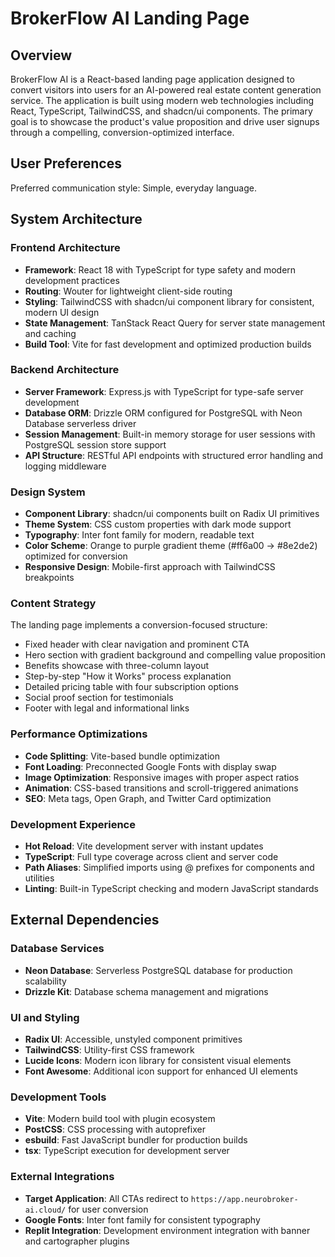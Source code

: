 # BrokerFlow AI Landing Page

## Overview

BrokerFlow AI is a React-based landing page application designed to convert visitors into users for an AI-powered real estate content generation service. The application is built using modern web technologies including React, TypeScript, TailwindCSS, and shadcn/ui components. The primary goal is to showcase the product's value proposition and drive user signups through a compelling, conversion-optimized interface.

## User Preferences

Preferred communication style: Simple, everyday language.

## System Architecture

### Frontend Architecture
- **Framework**: React 18 with TypeScript for type safety and modern development practices
- **Routing**: Wouter for lightweight client-side routing
- **Styling**: TailwindCSS with shadcn/ui component library for consistent, modern UI design
- **State Management**: TanStack React Query for server state management and caching
- **Build Tool**: Vite for fast development and optimized production builds

### Backend Architecture
- **Server Framework**: Express.js with TypeScript for type-safe server development
- **Database ORM**: Drizzle ORM configured for PostgreSQL with Neon Database serverless driver
- **Session Management**: Built-in memory storage for user sessions with PostgreSQL session store support
- **API Structure**: RESTful API endpoints with structured error handling and logging middleware

### Design System
- **Component Library**: shadcn/ui components built on Radix UI primitives
- **Theme System**: CSS custom properties with dark mode support
- **Typography**: Inter font family for modern, readable text
- **Color Scheme**: Orange to purple gradient theme (#ff6a00 → #8e2de2) optimized for conversion
- **Responsive Design**: Mobile-first approach with TailwindCSS breakpoints

### Content Strategy
The landing page implements a conversion-focused structure:
- Fixed header with clear navigation and prominent CTA
- Hero section with gradient background and compelling value proposition
- Benefits showcase with three-column layout
- Step-by-step "How it Works" process explanation
- Detailed pricing table with four subscription options
- Social proof section for testimonials
- Footer with legal and informational links

### Performance Optimizations
- **Code Splitting**: Vite-based bundle optimization
- **Font Loading**: Preconnected Google Fonts with display swap
- **Image Optimization**: Responsive images with proper aspect ratios
- **Animation**: CSS-based transitions and scroll-triggered animations
- **SEO**: Meta tags, Open Graph, and Twitter Card optimization

### Development Experience
- **Hot Reload**: Vite development server with instant updates
- **TypeScript**: Full type coverage across client and server code
- **Path Aliases**: Simplified imports using @ prefixes for components and utilities
- **Linting**: Built-in TypeScript checking and modern JavaScript standards

## External Dependencies

### Database Services
- **Neon Database**: Serverless PostgreSQL database for production scalability
- **Drizzle Kit**: Database schema management and migrations

### UI and Styling
- **Radix UI**: Accessible, unstyled component primitives
- **TailwindCSS**: Utility-first CSS framework
- **Lucide Icons**: Modern icon library for consistent visual elements
- **Font Awesome**: Additional icon support for enhanced UI elements

### Development Tools
- **Vite**: Modern build tool with plugin ecosystem
- **PostCSS**: CSS processing with autoprefixer
- **esbuild**: Fast JavaScript bundler for production builds
- **tsx**: TypeScript execution for development server

### External Integrations
- **Target Application**: All CTAs redirect to `https://app.neurobroker-ai.cloud/` for user conversion
- **Google Fonts**: Inter font family for consistent typography
- **Replit Integration**: Development environment integration with banner and cartographer plugins